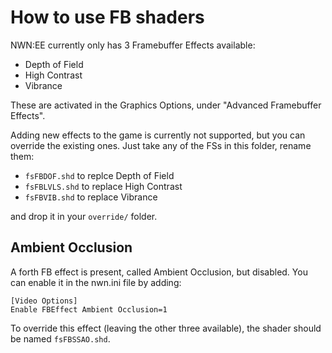 # How to use FB shaders

NWN:EE currently only has 3 Framebuffer Effects available:

- Depth of Field
- High Contrast
- Vibrance

These are activated in the Graphics Options, under "Advanced Framebuffer Effects".

Adding new effects to the game is currently not supported, but you can override the existing ones. Just take any of the FSs in this folder, rename them:

- `fsFBDOF.shd` to replce Depth of Field
- `fsFBLVLS.shd` to replace High Contrast
- `fsFBVIB.shd` to replace Vibrance

and drop it in your `override/` folder.


## Ambient Occlusion

A forth FB effect is present, called Ambient Occlusion, but disabled. You can enable it in the nwn.ini file by adding:

    [Video Options]
    Enable FBEffect Ambient Occlusion=1

To override this effect (leaving the other three available), the shader should be named `fsFBSSAO.shd`.
